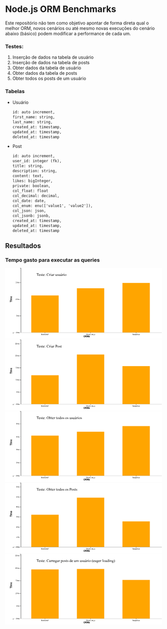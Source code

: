 # Node.js ORM Benchmarks
Este repositório não tem como objetivo apontar de forma direta qual o melhor ORM, novos cenários ou até mesmo novas execuções do cenário abaixo (básico) podem modificar a performance de cada um.

### Testes:
1.  Inserção de dados na tabela de usuário
2.  Inserção de dados na tabela de posts
3.  Obter dados da tabela de usuário
4.  Obter dados da tabela de posts
5.  Obter todos os posts de um usuário

### Tabelas
- Usuário
  ```
  id: auto increment,
  first_name: string,
  last_name: string,
  created_at: timestamp,
  updated_at: timestamp,
  deleted_at: timestamp
  ```

- Post
  ```
  id: auto increment,
  user_id: integer (fk),
  title: string,
  description: string,
  content: text,
  likes: bigInteger,
  private: boolean,
  col_float: float
  col_decimal: decimal,
  col_date: date,
  col_enum: enu(['value1', 'value2']),
  col_json: json,
  col_jsonb: jsonb,
  created_at: timestamp,
  updated_at: timestamp,
  deleted_at: timestamp
  ```

## Resultados

### Tempo gasto para executar as queries
<div align="center">
  <img src="results/create_user.png" alt="resultado para o criar usuario" />
</div>
<div align="center">
  <img src="results/create_post.png" alt="resultado para o criar os posts" />
</div>
<div align="center">
  <img src="results/select_users.png" alt="resultado para o buscar usuarios" />
</div>
<div align="center">
  <img src="results/select_posts.png" alt="resultado para o buscar os posts" />
</div>
<div align="center">
  <img src="results/eager_loading.png" alt="resultado buscar os posts de um usuario (eager loading)" />
</div>